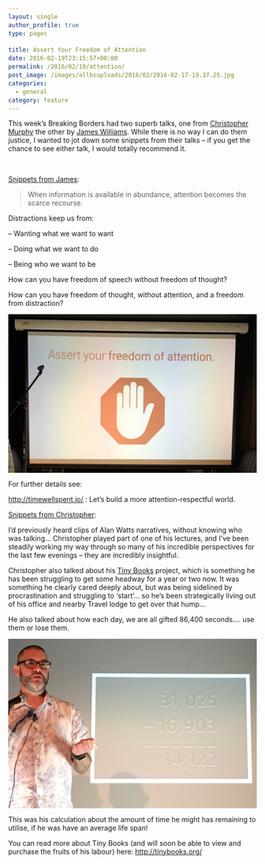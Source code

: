 ```yaml
---
layout: single
author_profile: true
type: pages

title: Assert Your Freedom of Attention
date: 2016-02-19T23:15:57+00:00
permalink: /2016/02/19/attention/
post_image: /images/allbsuploads/2016/02/2016-02-17-19.37.25.jpg
categories:
  - general
category: feature
---
```

This week’s Breaking Borders had two superb talks, one from <a title="Christopher Murphy - Twitter" href="https://twitter.com/fehler" target="_blank">Christopher Murphy</a> the other by <a title="James Williams" href="http://williams.nu/" target="_blank">James Williams</a>. While there is no way I can do them justice, I wanted to jot down some snippets from their talks &#8211; if you get the chance to see either talk, I would totally recommend it.

&nbsp;

<u>Snippets from James</u>:

> When information is available in abundance, attention becomes the scarce recourse.

Distractions keep us from:

&#8211; Wanting what we want to want

&#8211; Doing what we want to do

&#8211; Being who we want to be

How can you have freedom of speech without freedom of thought?

How can you have freedom of thought, without attention, and a freedom from distraction?

<img class="aligncenter" src="/images/allbsuploads/2016/02/1455922373_thumb.jpeg" alt="" align="middle" />

For further details see:

<a href="http://timewellspent.io/" target="_blank">http://timewellspent.io/</a> : Let’s build a more attention-respectful world.

<u>Snippets from Christopher</u>:

I’d previously heard clips of Alan Watts narratives, without knowing who was talking… Christopher played part of one of his lectures, and I’ve been steadily working my way through so many of his incredible perspectives for the last few evenings &#8211; they are incredibly insightful.

<div style="clear: both; text-align: center;">
  <p>
    <span class='embed-youtube' style='text-align:center; display: block;'></span>
  </p>
</div>

Christopher also talked about his <a title="Tiny Books" href="http://tinybooks.org/" target="_blank">Tiny Books</a> project, which is something he has been struggling to get some headway for a year or two now. It was something he clearly cared deeply about, but was being sidelined by procrastination and struggling to ‘start’… so he’s been strategically living out of his office and nearby Travel lodge to get over that hump…

He also talked about how each day, we are all gifted 86,400 seconds…. use them or lose them.

<img class="aligncenter" src="/images/allbsuploads/2016/02/1455922197_thumb.jpeg" alt="" align="middle" />

This was his calculation about the amount of time he might has remaining to utilise, if he was have an average life span!

You can read more about Tiny Books (and will soon be able to view and purchase the fruits of his labour) here: <a href="http://tinybooks.org/" target="_blank">http://tinybooks.org/</a>

&nbsp;
